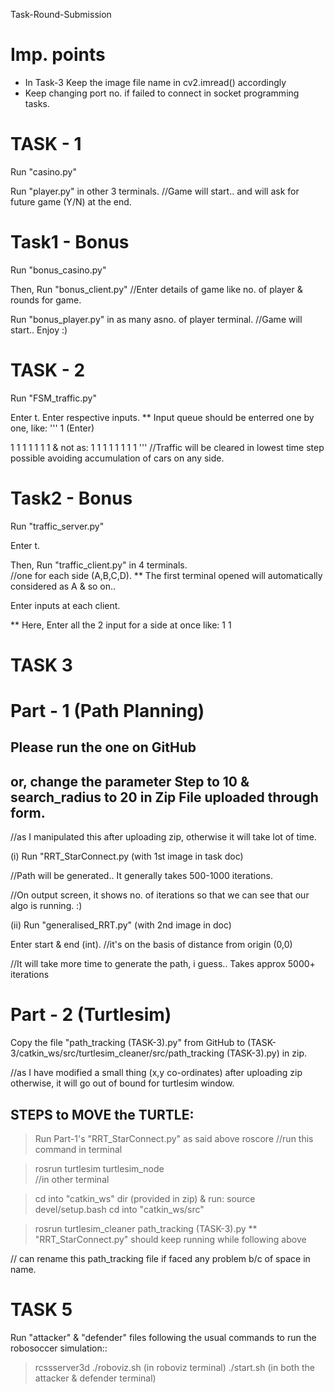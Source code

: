 Task-Round-Submission

# Imp. points
* In Task-3 Keep the image file name in cv2.imread() accordingly
* Keep changing port no. if failed to connect in socket programming tasks.

# TASK - 1

Run "casino.py"

Run "player.py" in other 3 terminals.
//Game will start.. and will ask for future game (Y/N) at the end.

# Task1 - Bonus

Run "bonus_casino.py"

Then, Run "bonus_client.py"
//Enter details of game like no. of player & rounds for game.

Run "bonus_player.py" in as many asno. of player terminal.
//Game will start.. Enjoy :)


# TASK - 2

Run "FSM_traffic.py"

Enter t.
Enter respective inputs.
** Input queue should be enterred one by one, like:
'''
1  (Enter)

1
1
1
1
1
1
1
& not as: 1 1 1 1 1 1 1 1 
'''
//Traffic will be cleared in lowest time step possible avoiding accumulation of cars on any side.

# Task2 - Bonus

Run "traffic_server.py"

Enter t.

Then, Run "traffic_client.py" in 4 terminals.  
//one for each side (A,B,C,D). ** The first terminal opened will automatically considered as A & so on..

Enter inputs at each client.

** Here, Enter all the 2 input for a side at once like: 1 1


# TASK 3 

# Part - 1 (Path Planning)

## Please run the one on GitHub 
## or, change the parameter Step to 10 & search_radius to 20 in Zip File uploaded through form.
//as I manipulated this after uploading zip, otherwise it will take lot of time.

(i) 
Run "RRT_StarConnect.py (with 1st image in task doc)

//Path will be generated.. It generally takes 500-1000 iterations.

//On output screen, it shows no. of iterations so that we can see that our algo is running. :)

(ii)
Run "generalised_RRT.py" (with 2nd image in doc)

Enter start & end (int).    //it's on the basis of distance from origin (0,0)

//It will take more time to generate the path, i guess.. Takes approx 5000+ iterations

# Part - 2 (Turtlesim)

Copy the file "path_tracking (TASK-3).py" from GitHub to (TASK-3/catkin_ws/src/turtlesim_cleaner/src/path_tracking (TASK-3).py) in zip.

//as I have modified a small thing (x,y co-ordinates) after uploading zip otherwise, it will go out of bound for turtlesim window.

## STEPS to MOVE the TURTLE:

> Run Part-1's "RRT_StarConnect.py" as said above 
> roscore
//run this command in terminal

> rosrun turtlesim turtlesim_node  
//in other terminal

> cd into "catkin_ws" dir (provided in zip) & run:
> source devel/setup.bash
> cd into "catkin_ws/src"

> rosrun turtlesim_cleaner path_tracking (TASK-3).py
** "RRT_StarConnect.py" should keep running while following above

// can rename this path_tracking file if faced any problem b/c of space in name.


# TASK 5

Run "attacker" & "defender" files following the usual commands to run the robosoccer simulation::

> rcssserver3d
> ./roboviz.sh  (in roboviz terminal)
> ./start.sh   (in both the attacker & defender terminal)
